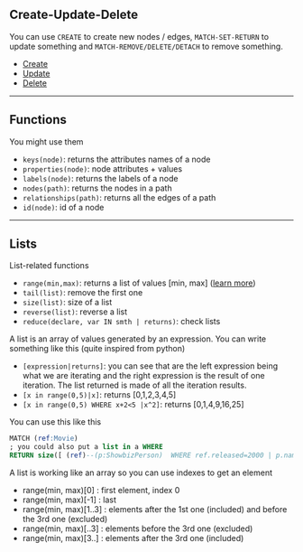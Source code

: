 ## Create-Update-Delete

You can use ``CREATE`` to create new nodes / edges,
``MATCH-SET-RETURN`` to update something and
``MATCH-REMOVE/DELETE/DETACH`` to remove something.

* [Create](ddl/create.md)
* [Update](ddl/update.md)
* [Delete](ddl/delete.md)

<hr class="sl">

## Functions

You might use them

* ``keys(node)``: returns the attributes names of a node
* ``properties(node)``: node attributes + values
* ``labels(node)``: returns the labels of a node
* ``nodes(path)``: returns the nodes in a path
* ``relationships(path)``: returns all the edges of a path
* ``id(node)``: id of a node

<hr class="sr">

## Lists

List-related functions

* ``range(min,max)``: returns a list of values [min, max] ([learn more]())
* ``tail(list)``: remove the first one
* ``size(list)``: size of a list
* ``reverse(list)``: reverse a list
* ``reduce(declare, var IN smth | returns)``: check lists

A list is an array of values generated by an expression.
You can write something like this (quite inspired
from python)

* ``[expression|returns]``: you can see that are
  the left expression being what we are iterating
  and the right expression is the result of one iteration.
  The list returned is made of all the iteration results.
* ``[x in range(0,5)|x]``: returns [0,1,2,3,4,5]
* ``[x in range(0,5) WHERE x+2<5 |x^2]``: returns [0,1,4,9,16,25]

You can use this like this

```sql
MATCH (ref:Movie)
; you could also put a list in a WHERE
RETURN size([ (ref)--(p:ShowbizPerson)  WHERE ref.released=2000 | p.name  ])
```

A list is working like an array so you can use
indexes to get an element

* range(min, max)[0] : first element, index 0
* range(min, max)[-1] : last
* range(min, max)[1..3] : elements after the 1st one (included)
  and before the 3rd one (excluded)
* range(min, max)[..3] : elements before the 3rd one (excluded)
* range(min, max)[3..] : elements after the 3rd one (included)